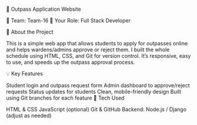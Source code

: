 🚪 Outpass Application Website

👥 Team: Team-16
👤 Your Role: Full Stack Developer

📖 About the Project

This is a simple web app that allows students to apply for outpasses online and helps wardens/admins approve or reject them. I built the whole schedule using HTML, CSS, and Git for version control. It’s responsive, easy to use, and speeds up the outpass approval process.

💡 Key Features

Student login and outpass request form
Admin dashboard to approve/reject requests
Status updates for students
Clean, mobile-friendly design
Built using Git branches for each feature
🧰 Tech Used

HTML & CSS
JavaScript (optional)
Git & GitHub
Backend: Node.js / Django (adjust as needed)
